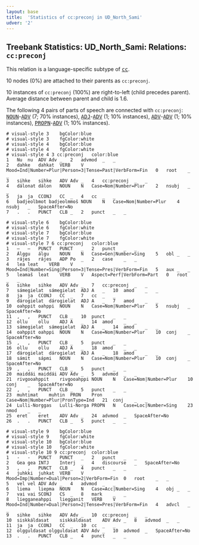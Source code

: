 ```yaml
---
layout: base
title:  'Statistics of cc:preconj in UD_North_Sami'
udver: '2'
---
```


## Treebank Statistics: UD_North_Sami: Relations: `cc:preconj`

This relation is a language-specific subtype of <tt><a href="sme-dep-cc.html">cc</a></tt>.

10 nodes (0%) are attached to their parents as `cc:preconj`.

10 instances of `cc:preconj` (100%) are right-to-left (child precedes parent).
Average distance between parent and child is 1.6.

The following 4 pairs of parts of speech are connected with `cc:preconj`: <tt><a href="sme-pos-NOUN.html">NOUN</a></tt>-<tt><a href="sme-pos-ADV.html">ADV</a></tt> (7; 70% instances), <tt><a href="sme-pos-ADJ.html">ADJ</a></tt>-<tt><a href="sme-pos-ADV.html">ADV</a></tt> (1; 10% instances), <tt><a href="sme-pos-ADV.html">ADV</a></tt>-<tt><a href="sme-pos-ADV.html">ADV</a></tt> (1; 10% instances), <tt><a href="sme-pos-PROPN.html">PROPN</a></tt>-<tt><a href="sme-pos-ADV.html">ADV</a></tt> (1; 10% instances).


~~~ conllu
# visual-style 3	bgColor:blue
# visual-style 3	fgColor:white
# visual-style 4	bgColor:blue
# visual-style 4	fgColor:white
# visual-style 4 3 cc:preconj	color:blue
1	Nu	nu	ADV	Adv	_	2	advmod	_	_
2	dahke	dahkat	VERB	V	Mood=Ind|Number=Plur|Person=3|Tense=Past|VerbForm=Fin	0	root	_	_
3	sihke	sihke	ADV	Adv	_	4	cc:preconj	_	_
4	dálonat	dálon	NOUN	N	Case=Nom|Number=Plur	2	nsubj	_	_
5	ja	ja	CCONJ	CC	_	4	cc	_	_
6	badjeolbmot	badjeolmmoš	NOUN	N	Case=Nom|Number=Plur	4	nsubj	_	SpaceAfter=No
7	.	.	PUNCT	CLB	_	2	punct	_	_

~~~


~~~ conllu
# visual-style 6	bgColor:blue
# visual-style 6	fgColor:white
# visual-style 7	bgColor:blue
# visual-style 7	fgColor:white
# visual-style 7 6 cc:preconj	color:blue
1	–	–	PUNCT	PUNCT	_	2	punct	_	_
2	Álggu	álgu	NOUN	N	Case=Gen|Number=Sing	5	obl	_	_
3	rájes	rájes	ADP	Po	_	2	case	_	_
4	lea	leat	VERB	V	Mood=Ind|Number=Sing|Person=3|Tense=Pres|VerbForm=Fin	5	aux	_	_
5	leamaš	leat	VERB	V	Aspect=Perf|VerbForm=Part	0	root	_	_
6	sihke	sihke	ADV	Adv	_	7	cc:preconj	_	_
7	sámegielat	sámegielat	ADJ	A	_	10	amod	_	_
8	ja	ja	CCONJ	CC	_	7	cc	_	_
9	dárogielat	dárogielat	ADJ	A	_	7	amod	_	_
10	oahppit	oahppi	NOUN	N	Case=Nom|Number=Plur	5	nsubj	_	SpaceAfter=No
11	,	,	PUNCT	CLB	_	10	punct	_	_
12	ollu	ollu	ADJ	A	_	14	amod	_	_
13	sámegielat	sámegielat	ADJ	A	_	14	amod	_	_
14	oahppit	oahppi	NOUN	N	Case=Nom|Number=Plur	10	conj	_	SpaceAfter=No
15	,	,	PUNCT	CLB	_	5	punct	_	_
16	ollu	ollu	ADJ	A	_	18	amod	_	_
17	dárogielat	dárogielat	ADJ	A	_	18	amod	_	_
18	sámit	sápmi	NOUN	N	Case=Nom|Number=Plur	10	conj	_	SpaceAfter=No
19	,	,	PUNCT	CLB	_	5	punct	_	_
20	maiddái	maiddái	ADV	Adv	_	5	advmod	_	_
21	rivgooahppit	rivgooahppi	NOUN	N	Case=Nom|Number=Plur	10	conj	_	SpaceAfter=No
22	,	,	PUNCT	CLB	_	5	punct	_	_
23	muhtimat	muhtin	PRON	Pron	Case=Nom|Number=Plur|PronType=Ind	21	conj	_	_
24	Lulli-Norggas	Lulli-Norga	PROPN	N	Case=Loc|Number=Sing	23	nmod	_	_
25	eret	eret	ADV	Adv	_	24	advmod	_	SpaceAfter=No
26	.	.	PUNCT	CLB	_	5	punct	_	_

~~~


~~~ conllu
# visual-style 9	bgColor:blue
# visual-style 9	fgColor:white
# visual-style 10	bgColor:blue
# visual-style 10	fgColor:white
# visual-style 10 9 cc:preconj	color:blue
1	-	-	PUNCT	PUNCT	_	2	punct	_	_
2	Gea	gea	INTJ	Interj	_	4	discourse	_	SpaceAfter=No
3	,	,	PUNCT	CLB	_	4	punct	_	_
4	juhkki	juhkat	VERB	V	Mood=Imp|Number=Dual|Person=2|VerbForm=Fin	0	root	_	_
5	vel	vel	ADV	Adv	_	4	advmod	_	_
6	liema	liepma	NOUN	N	Case=Acc|Number=Sing	4	obj	_	_
7	vai	vai	SCONJ	CS	_	8	mark	_	_
8	liegganeahppi	liegganit	VERB	V	Mood=Ind|Number=Dual|Person=2|Tense=Pres|VerbForm=Fin	4	advcl	_	_
9	sihke	sihke	ADV	Adv	_	10	cc:preconj	_	_
10	siskkáldasat	siskkáldasat	ADV	Adv	_	8	advmod	_	_
11	ja	ja	CCONJ	CC	_	10	cc	_	_
12	olgguldasat	olgguldasat	ADV	Adv	_	10	advmod	_	SpaceAfter=No
13	.	.	PUNCT	CLB	_	4	punct	_	_

~~~


